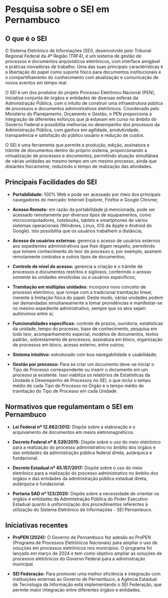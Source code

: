 # Pesquisa sobre o SEI em Pernambuco

## O que é o SEI

O Sistema Eletrônico de Informações (SEI), desenvolvido pelo Tribunal Regional Federal da 4ª Região (TRF4), é um sistema de gestão de processos e documentos arquivísticos eletrônicos, com interface amigável e práticas inovadoras de trabalho. Uma das suas principais características é a libertação do papel como suporte físico para documentos institucionais e o compartilhamento do conhecimento com atualização e comunicação de novos eventos em tempo real.

O SEI é um dos produtos do projeto Processo Eletrônico Nacional (PEN), iniciativa conjunta de órgãos e entidades de diversas esferas da Administração Pública, com o intuito de construir uma infraestrutura pública de processos e documentos administrativos eletrônicos. Coordenado pelo Ministério do Planejamento, Orçamento e Gestão, o PEN proporciona a integração de diferentes esforços que já estavam em curso no âmbito do Governo Federal e possibilita melhorias no desempenho dos processos da Administração Pública, com ganhos em agilidade, produtividade, transparência e satisfação do público usuário e redução de custos.

O SEI é uma ferramenta que permite a produção, edição, assinatura e trâmite de documentos dentro do próprio sistema, proporcionando a virtualização de processos e documentos, permitindo atuação simultânea de várias unidades ao mesmo tempo em um mesmo processo, ainda que distantes fisicamente, reduzindo o tempo de realização das atividades.

## Principais Facilidades do SEI

- **Portabilidade:** 100% Web e pode ser acessado por meio dos principais navegadores do mercado: Internet Explorer, Firefox e Google Chrome;

- **Acesso Remoto:** em razão da portabilidade já mencionada, pode ser acessado remotamente por diversos tipos de equipamentos, como microcomputadores, notebooks, tablets e smartphones de vários sistemas operacionais (Windows, Linux, IOS da Apple e Android do Google). Isto possibilita que os usuários trabalhem a distância;

- **Acesso de usuários externos:** gerencia o acesso de usuários externos aos expedientes administrativos que lhes digam respeito, permitindo que tomem conhecimento do teor do processo e, por exemplo, assinem remotamente contratos e outros tipos de documentos;

- **Controle de nível de acesso:** gerencia a criação e o trâmite de processos e documentos restritos e sigilosos, conferindo o acesso somente às unidades envolvidas ou a usuários específicos;

- **Tramitação em múltiplas unidades:** incorpora novo conceito de processo eletrônico, que rompe com a tradicional tramitação linear, inerente à limitação física do papel. Deste modo, várias unidades podem ser demandadas simultaneamente a tomar providências e manifestar-se no mesmo expediente administrativo, sempre que os atos sejam autônomos entre si;

- **Funcionalidades específicas:** controle de prazos, ouvidoria, estatísticas da unidade, tempo do processo, base de conhecimento, pesquisa em todo teor, acompanhamento especial, modelos de documentos, textos padrão, sobrestamento de processos, assinatura em bloco, organização de processos em bloco, acesso externo, entre outros;

- **Sistema intuitivo:** estruturado com boa navegabilidade e usabilidade;

- **Gestão por processo:** Para se criar um documento deve-se iniciar o Tipo de Processo correspondente ou inserir o documento em um processo já existente. Isso viabiliza os relatórios de Estatísticas da Unidade e Desempenho de Processos no SEI, o que inclui o tempo médio de cada Tipo de Processo no Órgão e o tempo médio de tramitação do Tipo de Processo em cada Unidade.

## Normativos que regulamentam o SEI em Pernambuco

- **Lei Federal nº 12.682/2012:** Dispõe sobre a elaboração e o arquivamento de documentos em meios eletromagnéticos.

- **Decreto Federal nº 8.539/2015:** Dispõe sobre o uso do meio eletrônico para a realização do processo administrativo no âmbito dos órgãos e das entidades da administração pública federal direta, autárquica e fundacional.

- **Decreto Estadual nº 45.157/2017:** Dispõe sobre o uso do meio eletrônico para a realização do processo administrativo no âmbito dos órgãos e das entidades da administração pública estadual direta, autárquica e fundacional.

- **Portaria SAD nº 123/2020:** Dispõe sobre a necessidade de orientar os órgãos e entidades da Administração Pública do Poder Executivo Estadual quanto à uniformização dos procedimentos referentes à utilização do Sistema Eletrônico de Informações - SEI Pernambuco.

## Iniciativas recentes

- **ProPEN (2024):** O Governo de Pernambuco fez adesão ao ProPEN (Programa de Processos Eletrônicos Nacionais) para ampliar o uso de soluções em processos eletrônicos nos municípios. O programa foi lançado em março de 2024 e tem como objetivo ampliar as soluções de processos eletrônicos do Governo Federal para a administração municipal.

- **SEI Federação:** Para promover uma melhor eficiência e integração com instituições externas ao Governo de Pernambuco, a Agência Estadual de Tecnologia da Informação está implementando o SEI Federação, que permite maior integração entre diferentes órgãos e entidades.
